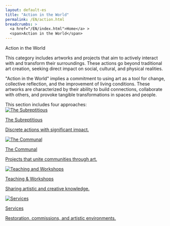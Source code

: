 ```yaml
---
layout: default-es
title: "Action in the World"
permalink: /EN/action.html
breadcrumbs: >
  <a href="/EN/index.html">Home</a> >
  <span>Action in the World</span>
---
```

<div class="text-container">
  <!-- Título principal -->
  <div class="titulo">Action in the World</div>

  <!-- Párrafo 1 -->
  <p class="parrafo">
    This category includes artworks and projects that aim to actively interact with 
    and transform their surroundings. These actions go beyond traditional art creation, 
    seeking direct impact on social, cultural, and physical realities.
  </p>

  <!-- Párrafo 2 -->
  <p class="parrafo">
    "Action in the World" implies a commitment to using art as a tool for change, 
    collective reflection, and the improvement of living conditions. These artworks 
    are characterized by their ability to build connections, collaborate with others, 
    and provoke tangible transformations in spaces and people.
  </p>
</div>

<!-- Subtítulo (o texto destacado) que introduce las cuatro modalidades -->
<div class="subtitulo">This section includes four approaches:</div>

<!-- Contenedor de botones/links -->
<div class="button-container">
  <a href="/EN/subrepticio.html" class="fancy-button">
    <div class="button-content">
      <img src="/assets/images/subrepticio.jpg" alt="The Subreptitious">
      <p class="title">The Subreptitious</p>
      <p class="subtitle">Discrete actions with significant impact.</p>
    </div>
  </a>

  <a href="/EN/comunitario.html" class="fancy-button">
    <div class="button-content">
      <img src="/assets/images/comunitario.jpg" alt="The Communal">
      <p class="title">The Communal</p>
      <p class="subtitle">Projects that unite communities through art.</p>
    </div>
  </a>

  <a href="/EN/docencia.html" class="fancy-button">
    <div class="button-content">
      <img src="/assets/images/docencia.jpg" alt="Teaching and Workshops">
      <p class="title">Teaching & Workshops</p>
      <p class="subtitle">Sharing artistic and creative knowledge.</p>
    </div>
  </a>

  <a href="/EN/servicios.html" class="fancy-button">
    <div class="button-content">
      <img src="/assets/images/servicios.jpg" alt="Services">
      <p class="title">Services</p>
      <p class="subtitle">Restoration, commissions, and artistic environments.</p>
    </div>
  </a>
</div>
